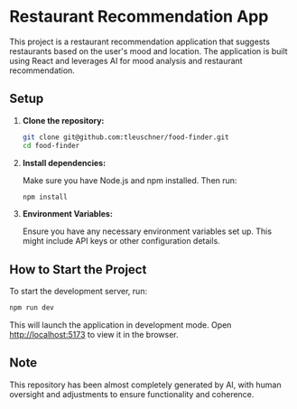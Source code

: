 # Restaurant Recommendation App

This project is a restaurant recommendation application that suggests restaurants based on the user's mood and location. The application is built using React and leverages AI for mood analysis and restaurant recommendation.

## Setup

1. **Clone the repository:**

   ```bash
   git clone git@github.com:tleuschner/food-finder.git
   cd food-finder
   ```

2. **Install dependencies:**

   Make sure you have Node.js and npm installed. Then run:

   ```bash
   npm install
   ```

3. **Environment Variables:**

   Ensure you have any necessary environment variables set up. This might include API keys or other configuration details.

## How to Start the Project

To start the development server, run:

```bash
npm run dev
```

This will launch the application in development mode. Open [http://localhost:5173](http://localhost:5173) to view it in the browser.

## Note

This repository has been almost completely generated by AI, with human oversight and adjustments to ensure functionality and coherence.
